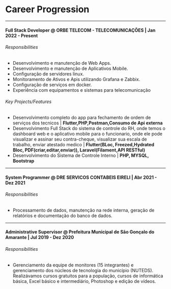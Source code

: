 # Career Progression

---

#### Full Stack Developer @ ORBE TELECOM - TELECOMUNICAÇÕES  | Jan 2022 - Present 

###### Responsibilities

- Desenvolvimento e manutenção de Web Apps.
- Desenvolvimento e manutenção de Aplicativos Mobile.
- Configuração de servidores linux.
- Monitoramento de Ativos e Apis utilizando Grafana e Zabbix.  
- Configuração de serviços em docker.  
- Experiência com equipamentos e sistemas para telecomunicação

###### Key Projects/Features

- Desenvolvimento completo do app para fechamento de ordem de serviços dos tecnicos | **Flutter,PHP,Postman,Consumo de Api externa**
- Desenvolvimento Full Stack do sistema de controle do RH, onde temos o dashboard web e o aplicativo mobile para o funcionario,
  onde ele pode  visualizar e assinar seu contra-cheque, visualizar sua escala de trabalho, enviar atestado medico 
   | **Flutter(BLoc, Freezed,Hydrated Bloc, PDF(criar,editar,enviar)), Laravel(Filament,API RESTful)**
- Desenvolvimento do Sistema de Controle Interno | **PHP, MYSQL, Bootstrap**  

---  

#### System Programmer @ DRE SERVICOS CONTABEIS EIRELI  | Abr 2021 - Dez 2021

###### Responsibilities

- Processamento de dados, manutenção na rede interna, geração de relatórios e documentação do banco de dados.

<!-- ###### Key Projects/Features

- End to End development of a feature which allows Whiteboarding and Annotation operations while sharing content in a Video Conference. | **Swift, Xcode**
- Network monitor module for iOS SDK. | **C++, Objective C, Xcode**
 -->
---
  
#### Administrative Supervisor @ Prefeitura Municipal de São Gonçalo do Amarante | Jul 2019 - Dez 2020

###### Responsibilities

- Gerenciamento da equipe de monitores (15 integrantes) e gerenciamento dos núcleos de tecnologia do município (NUTEDS).
  Realizávamos cursos gratuitos para a população, cursos de informática básica, Excel básico e intermediário, Photoshop e edição de vídeos.
